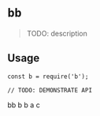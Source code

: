 # `bb`

> TODO: description

## Usage

```
const b = require('b');

// TODO: DEMONSTRATE API
```

bb
b
b
a
c
